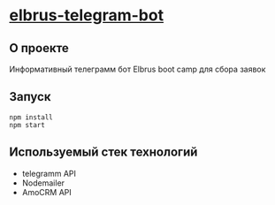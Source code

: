 # [elbrus-telegram-bot](https://teleg.one/elbrus_bootcamp_bot)

## О проекте
Информативный телеграмм бот Elbrus boot camp для сбора заявок

## Запуск
```
npm install
npm start
```

## Используемый стек технологий
- telegramm API 
- Nodemailer
- AmoCRM API

